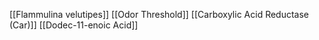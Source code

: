 [[Flammulina velutipes]]
[[Odor Threshold]]
[[Carboxylic Acid Reductase (Car)]]
[[Dodec-11-enoic Acid]]
